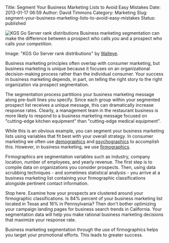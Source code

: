 Title: Segment Your Business Marketing Lists to Avoid Easy Mistakes
Date: 2013-01-17 06:59
Author: David Timmons
Category: Marketing
Slug: segment-your-business-marketing-lists-to-avoid-easy-mistakes
Status: published

![KGS Go Server rank distributions][1]
<span class="img-caption">
  Business marketing segmentation can make the difference between a
  prospect who calls *you* and a prospect who calls your *competition*.

  Image: "KGS Go Server rank distributions" by [Walleye][2].
</span>

Business marketing principles often overlap with consumer marketing, but
business marketing is unique because it focuses on an organizational
decision-making process rather than the individual consumer. Your
success in business marketing depends, in part, on telling the right
story to the right organization via prospect segmentation.

The segmentation process partitions your business marketing message
along pre-built lines you specify. Since each group within your
segmented prospect list receives a unique message, this can dramatically
increase response rates. Clearly, a management team in the restaurant
business is more likely to respond to a business marketing message
focused on "cutting-edge kitchen equipment" than "cutting-edge medical
equipment".

While this is an obvious example, you can segment your business
marketing lists using variables that fit best with your overall
strategy. In consumer marketing we often use [demographics][] and
[psychographics][] to accomplish this. However, in business
marketing, we use [firmographics][].

Firmographics are segmentation variables such as industry, company
location, number of employees, and yearly revenue. The first step is to
compile data on organizations you consider prospects. Then, using data
scrubbing techniques - and sometimes statistical analysis - you arrive
at a business marketing list containing your firmographic
classifications alongside pertinent contact information.

Stop here. Examine how your prospects are clustered around your
firmographic classifications. Is 84% percent of your business marketing
list located in Texas and 16% in Pennsylvania? Then don't bother
optimizing your campaign landing pages for business search trends in
California. Your segmentation data will help you make rational business
marketing decisions that maximize your response rate.

Business marketing segmentation through the use of firmographics helps
you target your promotional efforts. This leads to greater success.


[1]: {filename}/images/2013/01/segment-your-business-marketing-lists-to-avoid-easy-mistakes0.jpg
  "Business Marketing Segmentation Graph"

[2]: http://commons.wikimedia.org/wiki/File:Kgs_rank_histogram.png
  "KGS Go Server rank distributions by Walleye"

[demographics]: http://www.merriam-webster.com/dictionary/demographics
  "Click here to read a definition of demographics."

[firmographics]: http://en.wikipedia.org/wiki/Firmographics
  "Click here to read more about firmographics."

[psychographics]: http://www.merriam-webster.com/dictionary/psychographics
  "Click here to read a definition of psychographics."
